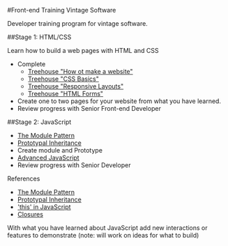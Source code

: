 #Front-end Training Vintage Software

Developer training program for vintage software.

##Stage 1: HTML/CSS

Learn how to build a web pages with HTML and CSS

- Complete 
  - [Treehouse "How ot make a website"](http://teamtreehouse.com/library/how-to-make-a-website)
  - [Treehouse "CSS Basics"](http://teamtreehouse.com/library/css-basics)
  - [Treehouse "Responsive Layouts"](http://teamtreehouse.com/library/responsive-layouts)
  - [Treehouse "HTML Forms"](http://teamtreehouse.com/library/html-forms)
- Create one to two pages for your website from what you have learned. 
- Review progress with Senior Front-end Developer

##Stage 2: JavaScript

- [The Module Pattern](http://corycode.me/blog/javascript-module-pattern-basics)
- [Prototypal Inheritance](http://corycode.me/blog/javascript-prototypal-inheritance)
- Create module and Prototype
- [Advanced JavaScript](http://www.pluralsight.com/courses/advanced-javascript)
- Review progress with Senior Developer


References
- [The Module Pattern](http://corycode.me/blog/javascript-module-pattern-basics)
- [Prototypal Inheritance](http://corycode.me/blog/javascript-prototypal-inheritance)
- ['this' in JavaScript](http://toddmotto.com/understanding-the-this-keyword-in-javascript/)
- [Closures](https://developer.mozilla.org/en-US/docs/Web/JavaScript/Closures)


With what you have learned about JavaScript add new interactions or features to demonstrate (note: will work on ideas for what to build)
